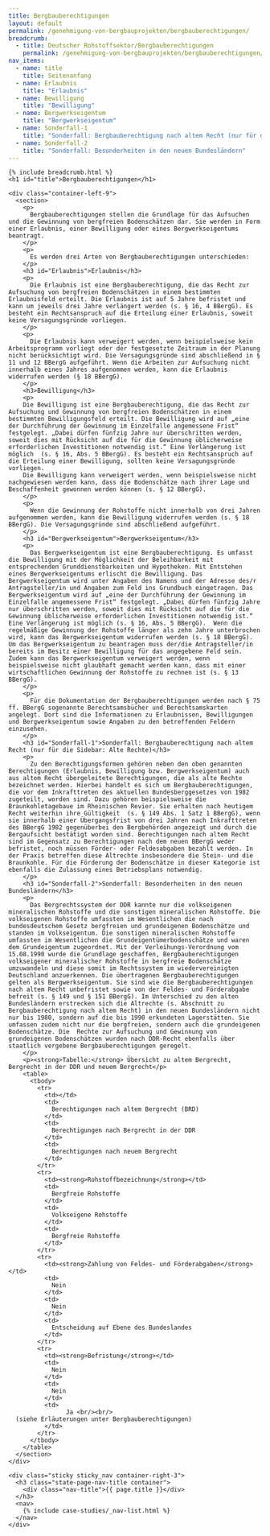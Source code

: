 ```yaml
---
title: Bergbauberechtigungen
layout: default
permalink: /genehmigung-von-bergbauprojekten/bergbauberechtigungen/
breadcrumb:
  - title: Deutscher Rohstoffsektor/Bergbauberechtigungen
    permalink: /genehmigung-von-bergbauprojekten/bergbauberechtigungen/
nav_items:
  - name: title
    title: Seitenanfang
  - name: Erlaubnis
    title: "Erlaubnis"
  - name: Bewilligung
    title: "Bewilligung"
  - name: Bergwerkseigentum
    title: "Bergwerkseigentum"
  - name: Sonderfall-1
    title: "Sonderfall: Bergbauberechtigung nach altem Recht (nur für die Sidebar: Alte Rechte)"
  - name: Sonderfall-2
    title: "Sonderfall: Besonderheiten in den neuen Bundesländern"
---
```


<link rel="stylesheet" type="text/css" href="{{ site.baseurl_root }}/css/slick-theme.css"/>
<link rel="stylesheet" type="text/css" href="//cdn.jsdelivr.net/jquery.slick/1.6.0/slick.css"/>

<main class="container-page-wrapper layout-state-pages">
  <section class="container" style="position: relative;">

    {% include breadcrumb.html %}
    <h1 id="title">Bergbauberechtigungen</h1>

    <div class="container-left-9">
      <section>
        <p>
          Bergbauberechtigungen stellen die Grundlage für das Aufsuchen und die Gewinnung von bergfreien Bodenschätzen dar. Sie werden in Form einer Erlaubnis, einer Bewilligung oder eines Bergwerkseigentums beantragt.
        </p>
        <p>
          Es werden drei Arten von Bergbauberechtigungen unterschieden:
        </p>
        <h3 id="Erlaubnis">Erlaubnis</h3>
        <p>
          Die Erlaubnis ist eine Bergbauberechtigung, die das Recht zur Aufsuchung von bergfreien Bodenschätzen in einem bestimmten Erlaubnisfeld erteilt. Die Erlaubnis ist auf 5 Jahre befristet und kann um jeweils drei Jahre verlängert werden (s. § 16, 4 BBergG). Es besteht ein Rechtsanspruch auf die Erteilung einer Erlaubnis, soweit keine Versagungsgründe vorliegen.
        </p>
        <p>
          Die Erlaubnis kann verweigert werden, wenn beispielsweise kein Arbeitsprogramm vorliegt oder der festgesetzte Zeitraum in der Planung nicht berücksichtigt wird. Die Versagungsgründe sind abschließend in § 11 und 12 BBergG aufgeführt. Wenn die Arbeiten zur Aufsuchung nicht innerhalb eines Jahres aufgenommen werden, kann die Erlaubnis widerrufen werden (§ 18 BBergG).
        </p>
        <h3>Bewilligung</h3>
        <p>
        Die Bewilligung ist eine Bergbauberechtigung, die das Recht zur Aufsuchung und Gewinnung von bergfreien Bodenschätzen in einem bestimmten Bewilligungsfeld erteilt. Die Bewilligung wird auf „eine der Durchführung der Gewinnung im Einzelfalle angemessene Frist“ festgelegt. „Dabei dürfen fünfzig Jahre nur überschritten werden, soweit dies mit Rücksicht auf die für die Gewinnung üblicherweise erforderlichen Investitionen notwendig ist.“ Eine Verlängerung ist möglich  (s. § 16, Abs. 5 BBergG). Es besteht ein Rechtsanspruch auf die Erteilung einer Bewilligung, sollten keine Versagungsgründe vorliegen.
        Die Bewilligung kann verweigert werden, wenn beispielsweise nicht nachgewiesen werden kann, dass die Bodenschätze nach ihrer Lage und Beschaffenheit gewonnen werden können (s. § 12 BBergG).
        </p>
        <p>
          Wenn die Gewinnung der Rohstoffe nicht innerhalb von drei Jahren aufgenommen werden, kann die Bewilligung widerrufen werden (s. § 18 BBergG). Die Versagungsgründe sind abschließend aufgeführt.
        </p>
        <h3 id="Bergwerkseigentum">Bergwerkseigentum</h3>
        <p>
          Das Bergwerkseigentum ist eine Bergbauberechtigung. Es umfasst die Bewilligung mit der Möglichkeit der Beleihbarkeit mit entsprechenden Grunddienstbarkeiten und Hypotheken. Mit Entstehen eines Bergwerkseigentums erlischt die Bewilligung. Das Bergwerkseigentum wird unter Angaben des Namens und der Adresse des/r Antragsteller/in und Angaben zum Feld ins Grundbuch eingetragen. Das Bergwerkseigentum wird auf „eine der Durchführung der Gewinnung im Einzelfalle angemessene Frist“ festgelegt. „Dabei dürfen fünfzig Jahre nur überschritten werden, soweit dies mit Rücksicht auf die für die Gewinnung üblicherweise erforderlichen Investitionen notwendig ist.“ Eine Verlängerung ist möglich (s. § 16, Abs. 5 BBergG).  Wenn die regelmäßige Gewinnung der Rohstoffe länger als zehn Jahre unterbrochen wird, kann das Bergwerkseigentum widerrufen werden (s. § 18 BBergG). Um das Bergwerkseigentum zu beantragen muss der/die Antragsteller/in bereits im Besitz einer Bewilligung für das angegebene Feld sein. Zudem kann das Bergwerkseigentum verweigert werden, wenn beispielsweise nicht glaubhaft gemacht werden kann, dass mit einer wirtschaftlichen Gewinnung der Rohstoffe zu rechnen ist (s. § 13 BBergG).
        </p>
        <p>
          Für die Dokumentation der Bergbauberechtigungen werden nach § 75 ff. BBergG sogenannte Berechtsamsbücher und Berechtsamskarten angelegt. Dort sind die Informationen zu Erlaubnissen, Bewilligungen und Bergwerkseigentum sowie Angaben zu den betreffenden Feldern einzusehen.
        </p>
        <h3 id="Sonderfall-1">Sonderfall: Bergbauberechtigung nach altem Recht (nur für die Sidebar: Alte Rechte)</h3>
        <p>
          Zu den Berechtigungsformen gehören neben den oben genannten Berechtigungen (Erlaubnis, Bewilligung bzw. Bergwerkseigentum) auch aus altem Recht übergeleitete Berechtigungen, die als alte Rechte bezeichnet werden. Hierbei handelt es sich um Bergbauberechtigungen, die vor dem Inkrafttreten des aktuellen Bundesberggesetzes von 1982 zugeteilt, worden sind. Dazu gehören beispielsweise die Braunkohletagebaue im Rheinischen Revier. Sie erhalten nach heutigem Recht weiterhin ihre Gültigkeit  (s. § 149 Abs. 1 Satz 1 BBergG), wenn sie innerhalb einer Übergangsfrist von drei Jahren nach Inkrafttreten des BBergG 1982 gegenüberbei den Bergbehörden angezeigt und durch die Bergaufsicht bestätigt worden sind. Berechtigungen nach altem Recht sind im Gegensatz zu Berechtigungen nach dem neuen BBergG weder befristet, noch müssen Förder- oder Feldesabgaben bezahlt werden. In der Praxis betreffen diese Altrechte insbesondere die Stein- und die Braunkohle. Für die Förderung der Bodenschätze in dieser Kategorie ist ebenfalls die Zulassung eines Betriebsplans notwendig.
        </p>
        <h3 id="Sonderfall-2">Sonderfall: Besonderheiten in den neuen Bundesländern</h3>
        <p>
          Das Bergrechtssystem der DDR kannte nur die volkseigenen  mineralischen Rohstoffe und die sonstigen mineralischen Rohstoffe. Die volkseigenen Rohstoffe umfassten im Wesentlichen die nach bundesdeutschem Gesetz bergfreien und grundeigenen Bodenschätze und standen im Volkseigentum. Die sonstigen mineralischen Rohstoffe umfassten im Wesentlichen die Grundeigentümerbodenschätze und waren dem Grundeigentum zugeordnet. Mit der Verleihungs-Verordnung vom 15.08.1990 wurde die Grundlage geschaffen, Bergbauberechtigungen volkseigener mineralischer Rohstoffe in bergfreie Bodenschätze umzuwandeln und diese somit im Rechtssystem im wiedervereinigten Deutschland anzuerkennen. Die übertragenen Bergbauberechtigungen gelten als Bergwerkseigentum. Sie sind wie die Bergbauberechtigungen nach altem Recht unbefristet sowie von der Feldes- und Förderabgabe befreit (s. § 149 und § 151 BBergG). Im Unterschied zu den alten Bundesländern erstrecken sich die Altrechte (s. Abschnitt zu Bergbauberechtigung nach altem Recht) in den neuen Bundesländern nicht nur bis 1980, sondern auf die bis 1990 erkundeten Lagerstätten. Sie umfassen zudem nicht nur die bergfreien, sondern auch die grundeigenen Bodenschätze. Die  Rechte zur Aufsuchung und Gewinnung von grundeigenen Bodenschätzen wurden nach DDR-Recht ebenfalls über staatlich vergebene Bergbauberechtigungen geregelt.
        </p>
        <p><strong>Tabelle:</strong> Übersicht zu altem Bergrecht, Bergrecht in der DDR und neuem Bergrecht</p>
        <table>
          <tbody>
            <tr>
              <td></td>
              <td>
                Berechtigungen nach altem Bergrecht (BRD)
              </td>
              <td>
                Berechtigungen nach Bergrecht in der DDR
              </td>
              <td>
                Berechtigungen nach neuem Bergrecht
              </td>
            </tr>
            <tr>
              <td><strong>Rohstoffbezeichnung</strong></td>
              <td>
                Bergfreie Rohstoffe
              </td>
              <td>
                Volkseigene Rohstoffe
              </td>
              <td>
                Bergfreie Rohstoffe
              </td>
            </tr>
            <tr>
              <td><strong>Zahlung von Feldes- und Förderabgaben</strong></td>
              <td>
                Nein
              </td>
              <td>
                Nein
              </td>
              <td>
                Entscheidung auf Ebene des Bundeslandes
              </td>
            </tr>
            <tr>
              <td><strong>Befristung</strong></td>
              <td>
                Nein
              </td>
              <td>
                Nein
              </td>
              <td>
                    Ja <br/><br/>
      (siehe Erläuterungen unter Bergbauberechtigungen)
              </td>
            </tr>
          </tbody>
        </table>
      </section>
    </div>

    <div class="sticky sticky_nav container-right-3">
      <h3 class="state-page-nav-title container">
        <div class="nav-title">{{ page.title }}</div>
      </h3>
      <nav>
        {% include case-studies/_nav-list.html %}
      </nav>
    </div>
  </section>
</main>

<script src="https://ajax.googleapis.com/ajax/libs/jquery/1.12.4/jquery.min.js"></script>
<script type="text/javascript" src="//cdn.jsdelivr.net/jquery.slick/1.6.0/slick.min.js"></script>
<script type="text/javascript" src="{{ site.baseurl_root }}/js/lib/static.min.js" charset="utf-8"></script>

<script type="text/javascript">
    $(document).ready(function(){
      $('.fakten_salze').slick({
        dots: true,
        speed: 500
      });
    });
</script>
